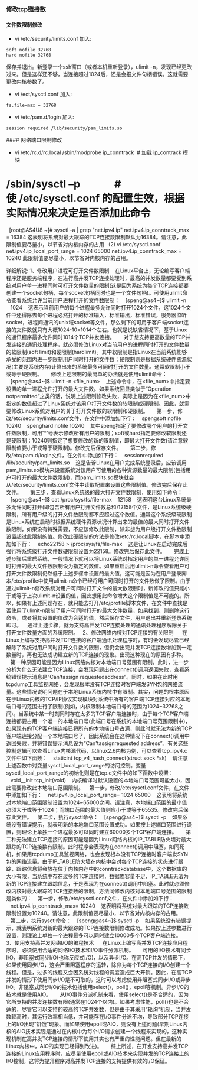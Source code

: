 ### 修改tcp链接数

#### 文件数限制修改
* vi /etc/security/limits.conf 
加入:

```
soft nofile 32768
hard nofile 32768
```

保存并退出。新登录一个ssh窗口（或者本机重新登录），ulimit -n，发现已经更改过来。但是这样还不够，当连接超过1024后，还是会报文件句柄错误。这就需要更改内核参数了。

* vi /ect/sysctl.conf
加入:

```
fs.file-max = 32768
```

* vi /etc/pam.d/login
加入:

```
session required /lib/security/pam_limits.so
```

#### 网络端口限制修改
* vi /etc/rc.d/rc.local
/sbin/modprobe ip_conntrack  # 加载 ip_contrack 模块
# /sbin/sysctl –p              #使 /etc/sysctl.conf 的配置生效，根据实际情况来决定是否添加此命令
 
[root@AS4U8 ~]# sysctl -a | grep "net.ipv4.ip"
net.ipv4.ip_conntrack_max = 16384
这表明将系统对最大跟踪的TCP连接数限制默认为16384。请注意，此限制值要尽量小，以节省对内核内存的占用
 
(2) vi /etc/sysctl.conf
net.ipv4.ip_local_port_range = 1024 65000
net.ipv4.ip_conntrack_max = 10240
此限制值要尽量小，以节省对内核内存的占用。
 

详细解说:
1、修改用户进程可打开文件数限制
   在Linux平台上，无论编写客户端程序还是服务端程序，在进行高并发TCP连接处理时，最高的并发数量都要受到系统对用户单一进程同时可打开文件数量的限制(这是因为系统为每个TCP连接都要创建一个socket句柄，每个socket句柄同时也是一个文件句柄)。可使用ulimit命令查看系统允许当前用户进程打开的文件数限制：
   [speng@as4~]$ ulimit -n
   1024
   这表示当前用户的每个进程最多允许同时打开1024个文件，这1024个文件中还得除去每个进程必然打开的标准输入，标准输出，标准错误，服务器监听socket，进程间通讯的unix域socket等文件，那么剩下的可用于客户端socket连接的文件数就只有大概1024-10=1014个左右。也就是说缺省情况下，基于Linux的通讯程序最多允许同时1014个TCP并发连接。
 
   对于想支持更高数量的TCP并发连接的通讯处理程序，就必须修改Linux对当前用户的进程同时打开的文件数量的软限制(soft limit)和硬限制(hardlimit)。其中软限制是指Linux在当前系统能够承受的范围内进一步限制用户同时打开的文件数；硬限制则是根据系统硬件资源状况(主要是系统内存)计算出来的系统最多可同时打开的文件数量。通常软限制小于或等于硬限制。
 
   修改上述限制的最简单的办法就是使用ulimit命令：
   [speng@as4~]$ ulimit -n <file_num>
   上述命令中，在<file_num>中指定要设置的单一进程允许打开的最大文件数。如果系统回显类似于“Operation notpermitted”之类的话，说明上述限制修改失败，实际上是因为在<file_num>中指定的数值超过了Linux系统对该用户打开文件数的软限制或硬限制。因此，就需要修改Linux系统对用户的关于打开文件数的软限制和硬限制。
 
   第一步，修改/etc/security/limits.conf文件，在文件中添加如下行：
   spengsoft nofile 10240
   spenghard nofile 10240
   其中speng指定了要修改哪个用户的打开文件数限制，可用'*'号表示修改所有用户的限制；soft或hard指定要修改软限制还是硬限制；10240则指定了想要修改的新的限制值，即最大打开文件数(请注意软限制值要小于或等于硬限制)。修改完后保存文件。
 
   第二步，修改/etc/pam.d/login文件，在文件中添加如下行：
   sessionrequired /lib/security/pam_limits.so
   这是告诉Linux在用户完成系统登录后，应该调用pam_limits.so模块来设置系统对该用户可使用的各种资源数量的最大限制(包括用户可打开的最大文件数限制)，而pam_limits.so模块就会从/etc/security/limits.conf文件中读取配置来设置这些限制值。修改完后保存此文件。
 
   第三步，查看Linux系统级的最大打开文件数限制，使用如下命令：
   [speng@as4~]$ cat /proc/sys/fs/file-max
   12158
   这表明这台Linux系统最多允许同时打开(即包含所有用户打开文件数总和)12158个文件，是Linux系统级硬限制，所有用户级的打开文件数限制都不应超过这个数值。通常这个系统级硬限制是Linux系统在启动时根据系统硬件资源状况计算出来的最佳的最大同时打开文件数限制，如果没有特殊需要，不应该修改此限制，除非想为用户级打开文件数限制设置超过此限制的值。修改此硬限制的方法是修改/etc/rc.local脚本，在脚本中添加如下行：
   echo22158 > /proc/sys/fs/file-max
   这是让Linux在启动完成后强行将系统级打开文件数硬限制设置为22158。修改完后保存此文件。
 
   完成上述步骤后重启系统，一般情况下就可以将Linux系统对指定用户的单一进程允许同时打开的最大文件数限制设为指定的数值。如果重启后用ulimit-n命令查看用户可打开文件数限制仍然低于上述步骤中设置的最大值，这可能是因为在用户登录脚本/etc/profile中使用ulimit-n命令已经将用户可同时打开的文件数做了限制。由于通过ulimit-n修改系统对用户可同时打开文件的最大数限制时，新修改的值只能小于或等于上次ulimit-n设置的值，因此想用此命令增大这个限制值是不可能的。所以，如果有上述问题存在，就只能去打开/etc/profile脚本文件，在文件中查找是否使用了ulimit-n限制了用户可同时打开的最大文件数量，如果找到，则删除这行命令，或者将其设置的值改为合适的值，然后保存文件，用户退出并重新登录系统即可。
   通过上述步骤，就为支持高并发TCP连接处理的通讯处理程序解除关于打开文件数量方面的系统限制。
 
2、修改网络内核对TCP连接的有关限制
 
   在Linux上编写支持高并发TCP连接的客户端通讯处理程序时，有时会发现尽管已经解除了系统对用户同时打开文件数的限制，但仍会出现并发TCP连接数增加到一定数量时，再也无法成功建立新的TCP连接的现象。出现这种现在的原因有多种。
 
   第一种原因可能是因为Linux网络内核对本地端口号范围有限制。此时，进一步分析为什么无法建立TCP连接，会发现问题出在connect()调用返回失败，查看系统错误提示消息是“Can'tassign requestedaddress”。同时，如果在此时用tcpdump工具监视网络，会发现根本没有TCP连接时客户端发SYN包的网络流量。这些情况说明问题在于本地Linux系统内核中有限制。其实，问题的根本原因在于Linux内核的TCP/IP协议实现模块对系统中所有的客户端TCP连接对应的本地端口号的范围进行了限制(例如，内核限制本地端口号的范围为1024~32768之间)。当系统中某一时刻同时存在太多的TCP客户端连接时，由于每个TCP客户端连接都要占用一个唯一的本地端口号(此端口号在系统的本地端口号范围限制中)，如果现有的TCP客户端连接已将所有的本地端口号占满，则此时就无法为新的TCP客户端连接分配一个本地端口号了，因此系统会在这种情况下在connect()调用中返回失败，并将错误提示消息设为“Can'tassignrequested address”。有关这些控制逻辑可以查看Linux内核源代码，以linux2.6内核为例，可以查看tcp_ipv4.c文件中如下函数：
   staticint tcp_v4_hash_connect(struct sock *sk)
   请注意上述函数中对变量sysctl_local_port_range的访问控制。变量sysctl_local_port_range的初始化则是在tcp.c文件中的如下函数中设置：
   void__init tcp_init(void)
   内核编译时默认设置的本地端口号范围可能太小，因此需要修改此本地端口范围限制。
   第一步，修改/etc/sysctl.conf文件，在文件中添加如下行：
   net.ipv4.ip_local_port_range= 1024 65000
   这表明将系统对本地端口范围限制设置为1024~65000之间。请注意，本地端口范围的最小值必须大于或等于1024；而端口范围的最大值则应小于或等于65535。修改完后保存此文件。
   第二步，执行sysctl命令：
   [speng@as4~]$ sysctl -p
   如果系统没有错误提示，就表明新的本地端口范围设置成功。如果按上述端口范围进行设置，则理论上单独一个进程最多可以同时建立60000多个TCP客户端连接。
 
   第二种无法建立TCP连接的原因可能是因为Linux网络内核的IP_TABLE防火墙对最大跟踪的TCP连接数有限制。此时程序会表现为在connect()调用中阻塞，如同死机，如果用tcpdump工具监视网络，也会发现根本没有TCP连接时客户端发SYN包的网络流量。由于IP_TABLE防火墙在内核中会对每个TCP连接的状态进行跟踪，跟踪信息将会放在位于内核内存中的conntrackdatabase中，这个数据库的大小有限，当系统中存在过多的TCP连接时，数据库容量不足，IP_TABLE无法为新的TCP连接建立跟踪信息，于是表现为在connect()调用中阻塞。此时就必须修改内核对最大跟踪的TCP连接数的限制，方法同修改内核对本地端口号范围的限制是类似的：
   第一步，修改/etc/sysctl.conf文件，在文件中添加如下行：
   net.ipv4.ip_conntrack_max= 10240
   这表明将系统对最大跟踪的TCP连接数限制设置为10240。请注意，此限制值要尽量小，以节省对内核内存的占用。
   第二步，执行sysctl命令：
   [speng@as4~]$ sysctl -p
   如果系统没有错误提示，就表明系统对新的最大跟踪的TCP连接数限制修改成功。如果按上述参数进行设置，则理论上单独一个进程最多可以同时建立10000多个TCP客户端连接。
 
3、使用支持高并发网络I/O的编程技术
 
   在Linux上编写高并发TCP连接应用程序时，必须使用合适的网络I/O技术和I/O事件分派机制。
 
   可用的I/O技术有同步I/O，非阻塞式同步I/O(也称反应式I/O)，以及异步I/O。在高TCP并发的情形下，如果使用同步I/O，这会严重阻塞程序的运转，除非为每个TCP连接的I/O创建一个线程。但是，过多的线程又会因系统对线程的调度造成巨大开销。因此，在高TCP并发的情形下使用同步I/O是不可取的，这时可以考虑使用非阻塞式同步I/O或异步I/O。非阻塞式同步I/O的技术包括使用select()，poll()，epoll等机制。异步I/O的技术就是使用AIO。
 
   从I/O事件分派机制来看，使用select()是不合适的，因为它所支持的并发连接数有限(通常在1024个以内)。如果考虑性能，poll()也是不合适的，尽管它可以支持的较高的TCP并发数，但是由于其采用“轮询”机制，当并发数较高时，其运行效率相当低，并可能存在I/O事件分派不均，导致部分TCP连接上的I/O出现“饥饿”现象。而如果使用epoll或AIO，则没有上述问题(早期Linux内核的AIO技术实现是通过在内核中为每个I/O请求创建一个线程来实现的，这种实现机制在高并发TCP连接的情形下使用其实也有严重的性能问题。但在最新的Linux内核中，AIO的实现已经得到改进)。
 
   综上所述，在开发支持高并发TCP连接的Linux应用程序时，应尽量使用epoll或AIO技术来实现并发的TCP连接上的I/O控制，这将为提升程序对高并发TCP连接的支持提供有效的I/O保证。
